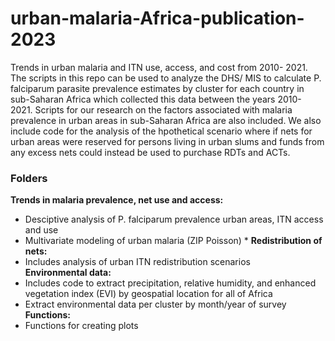 # urban-malaria-Africa-publication-2023
Trends in urban malaria and ITN use, access, and cost from 2010- 2021.
The scripts in this repo can be used to analyze the DHS/ MIS to calculate P. falciparum parasite prevalence estimates by cluster for each country in sub-Saharan Africa which collected this data between the years 2010- 2021. Scripts for our research on the factors associated with malaria prevalence in urban areas in sub-Saharan Africa are also included. We also include code for the analysis of the hpothetical scenario where if nets for urban areas were reserved for persons living in urban slums and funds from any excess nets could instead be used to purchase RDTs and ACTs.

### Folders
**Trends in malaria prevalence, net use and access:** 
* Desciptive analysis of P. falciparum prevalence urban areas, ITN access and use
* Multivariate modeling of urban malaria (ZIP Poisson) * 
**Redistribution of nets:**
* Includes analysis of urban ITN redistribution scenarios  
**Environmental data:**
* Includes code to extract precipitation, relative humidity, and enhanced vegetation index (EVI) by geospatial location for all of Africa
* Extract environmental data per cluster by month/year of survey  
**Functions:**
* Functions for creating plots
